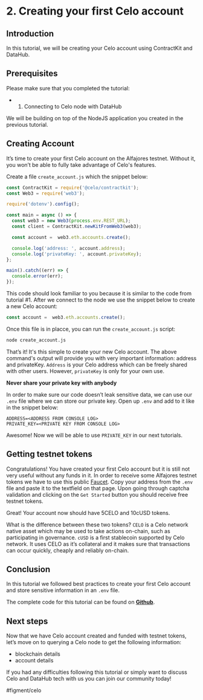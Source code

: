 # 2. Creating your first Celo account
## Introduction
In this tutorial, we will be creating your Celo account using ContractKit and DataHub.


## Prerequisites
Please make sure that you completed the tutorial:
* 1.  Connecting to Celo node with DataHub

We will be building on top of the NodeJS application you created in the previous tutorial.


## Creating Account
It’s time to create your first Celo account on the Alfajores testnet. Without it, you won’t be able to fully take advantage of Celo's features.

Create a file `create_account.js` which the snippet below:

```javascript
const ContractKit = require('@celo/contractkit');
const Web3 = require('web3');

require('dotenv').config();

const main = async () => {
  const web3 = new Web3(process.env.REST_URL);
  const client = ContractKit.newKitFromWeb3(web3);

  const account =  web3.eth.accounts.create();

  console.log('address: ', account.address);
  console.log('privateKey: ', account.privateKey);
};

main().catch((err) => {
  console.error(err);
});
```

This code should look familiar to you because it is similar to the code from tutorial #1. After we connect to the node we use the snippet below to create a new Celo account:

```javascript
const account =  web3.eth.accounts.create();
```

Once this file is in placce, you can run the `create_account.js` script:

```bash
node create_account.js
```

That’s it! It's this simple to create your new Celo account. The above command's output will provide you with very important information: address and privateKey. `Address` is your Celo address which can be freely shared with other users. However, `privateKey` is only for your own use. 

**Never share your private key with anybody**

In order to make sure our code doesn’t leak sensitive data, we can use our `.env` file where we can store our private key. Open up `.env` and add to it like in the snippet below:

```
ADDRESS=<ADDRESS FROM CONSOLE LOG>
PRIVATE_KEY=<PRIVATE KEY FROM CONSOLE LOG>
```

Awesome! Now we will be able to use `PRIVATE_KEY` in our next tutorials.

## Getting testnet tokens
Congratulations! You have created your first Celo account but it is still not very useful without any funds in it. 
In order to receive some Alfajores testnet tokens we have to use this public [Faucet](https://celo.org/developers/faucet). Copy your address from the `.env` file and paste it to the textfield on that page. Upon going through captcha validation and clicking on the `Get Started` button you should receive free testnet tokens. 

Great! Your account now should have  5CELO and 10cUSD tokens.

What is the difference between these two tokens?
`CELO` is a Celo network native asset which may be used to take actions on-chain, such as participating in governance.
`cUSD`  is a first stablecoin supported by Celo network. It uses CELO as it’s collateral and it makes sure that transactions can occur quickly, cheaply and reliably on-chain. 

## Conclusion
In this tutorial we followed best practices to create your first Celo account and store sensitive information in an `.env` file.

The complete code for this tutorial can be found on [**Github**](https://github.com/figment-networks/tutorials/tree/main/celo/2_creating_account). 

## Next steps
Now that we have Celo account created and funded with testnet tokens, let’s move on to querying a Celo node to get the following information:
* blockchain details
* account details

If you had any difficulties following this tutorial or simply want to discuss Celo and DataHub tech with us you can join our community today!

#figment/celo
